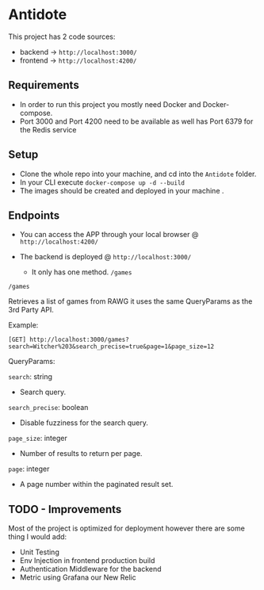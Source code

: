 # Antidote

This project has 2 code sources:

   - backend -> `http://localhost:3000/`
   - frontend -> `http://localhost:4200/`



## Requirements

- In order to run this project you mostly need Docker and Docker-compose.
- Port 3000 and Port 4200 need to be available as well has Port 6379 for the Redis service

## Setup

 - Clone the whole repo into your machine, and cd into the `Antidote` folder.
 - In your CLI execute `docker-compose up -d --build`
 - The images should be created and deployed in your machine .


## Endpoints

 - You can access the APP through your local browser @ `http://localhost:4200/`
 - The backend is deployed @ `http://localhost:3000/`

    - It only has one method. `/games`

 `/games`

Retrieves a list of games from RAWG it uses the same QueryParams as the 3rd Party API.
    
Example:

    [GET] http://localhost:3000/games?search=Witcher%203&search_precise=true&page=1&page_size=12

QueryParams:

`search`: string
    
- Search query.

`search_precise`: boolean
    
- Disable fuzziness for the search query.

`page_size`: integer
    
- Number of results to return per page.

`page`: integer
    
- 	A page number within the paginated result set.


## TODO - Improvements

Most of the project is optimized for deployment however there are some thing I would add:

- Unit Testing
- Env Injection in frontend production build
- Authentication Middleware for the backend
- Metric using Grafana our New Relic